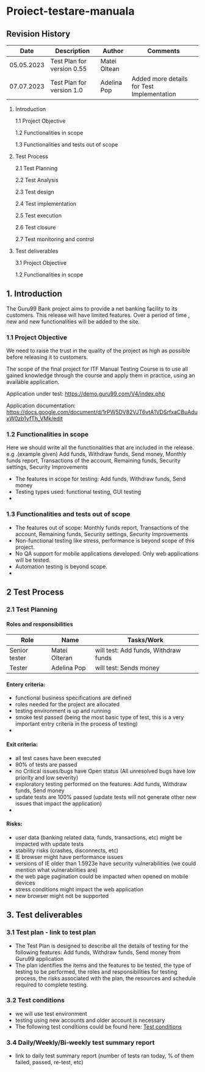 # Proiect-testare-manuala
## Revision History

| Date  | Description  | Author | Comments|
|---|---|---|---|
| 05.05.2023 | Test Plan for version 0.55| Matei Oltean|
| 07.07.2023 | Test Plan for version 1.0 | Adelina Pop| Added more details for Test Implementation|

  1. Introduction
     
      1.1 Project Objective
     
      1.2 Functionalities in scope
     
      1.3 Functionalities and tests out of scope
  2. Test Process
      
      2.1 Test Planning
     
      2.2 Test Analysis
     
      2.3 Test design
     
      2.4 Test implementation

      2.5 Test execution

      2.6 Test closure

      2.7 Test monitoring and control
     
  3. Test deliverables
     
      3.1 Project Objective
     
      1.2 Functionalities in scope
     
  ## 1. Introduction
     
The Guru99 Bank project aims to provide a net banking facility to its customers.
This release will have limited features. Over a period of time , new and new functionalities will be added to the site.

### 1.1 Project Objective

We need to raise the trust in the quality of the project as high as possible before releasing it to customers.

The scope of the final project for ITF Manual Testing Course is to use all gained knowledge through the course and apply them in practice, using an available application. 

Application under test: https://demo.guru99.com/V4/index.php 

Application documentation:  https://docs.google.com/document/d/1rPW5DV82VJT6vtA1VDSrfxaCBuAduxW0zb1yfTh_VMk/edit 

###  1.2 Functionalities in scope

Here we should write all the functionalities that are included in the release.
e.g .(example given) Add funds, Withdraw funds, Send money, Monthly funds report, Transactions of the account, Remaining funds, Security settings, Security Improvements

- The features in scope for testing: Add funds, Withdraw funds, Send money
- Testing types used: functional testing, GUI testing
- 
 ### 1.3 Functionalities and tests out of scope
 
- The features out of scope: Monthly funds report, Transactions of the account, Remaining funds, Security settings, Security Improvements
- Non-functional testing like stress, performance is beyond scope of this project.
- No QA support for mobile applications developed. Only web applications will be tested.
- Automation testing is beyond scope.
- 
## 2 Test Process

### 2.1 Test Planning

#### Roles and responsibilities

| Role  | Name  | Tasks/Work |
|---|---|---|
| Senior tester | Matei Olteran| will test: Add funds, Withdraw funds|
| Tester | Adelina Pop| will test: Sends money|

#### Entery criteria:

- functional business specifications are defined
- roles needed for the project are allocated
- testing environment is up and running
- smoke test passed (being the most basic type of test, this is a very important entry criteria in the process of testing)
- 
#### Exit criteria:

- all test cases have been executed 
- 90% of tests are passed
- no Critical issues/bugs have Open status (All unresolved bugs have low priority and low severity)
- exploratory testing performed on the features: Add funds, Withdraw funds, Send money
- update tests are 100% passed (update tests will not generate other new issues that impact the application)
- 
#### Risks:

- user data (banking related data, funds, transactions, etc) might be impacted with update tests
- stability risks (crashes, disconnects, etc)
- IE browser might have performance issues
- versions of IE older than 1.5923e have security vulnerabilities (we could mention what vulnerabilities are)
- the web page pagination could be impacted when opened on mobile devices
- stress conditions might impact the web application
- new browser might not be supported

##  3. Test deliverables

### 3.1 Test plan - link to test plan

- The Test Plan is designed to describe all the details of testing for the following features: Add funds, Withdraw funds, Send money from Guru99 application
- The plan identifies the items and the features to be tested, the type of testing to be performed, the roles and responsibilities for testing process, the risks associated with the plan, the resources and schedule required to complete testing.

### 3.2 Test conditions
  
-  we will use test environment
- testing using new accounts and older account is necessary
- The following test conditions could be found here: [Test conditions]( https://github.com/AlexandraPetis/Proiect-testare-manuala/blob/main/Sedinta%201_Introducere%20in%20programare.pdf )

### 3.4 Daily/Weekly/Bi-weekly test summary report
  - link to daily test summary report (number of tests ran today, % of them failed, passed, re-test, etc)




   




   
